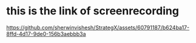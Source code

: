 # this is the link of screenrecording

https://github.com/sherwinvishesh/StrategX/assets/60791187/b624ba17-8ffd-4d17-9de0-156b3aebbb3a
